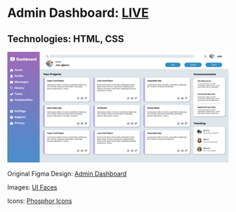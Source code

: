 # Admin Dashboard: **[LIVE](https://ahmediramadan01.github.io/admin-dashboard/ "Admin Dashboard's Live Preview")**

## Technologies: HTML, CSS

![Admin Dashboard's Desktop Screenshot](./images/admin-dashboard-desktop.png?raw=true "Admin Dashboard (Desktop)")

Original Figma Design: [Admin Dashboard](https://www.figma.com/community/file/1171843115285333567 "Admin Dashboard's Figma Design")

Images: [UI Faces](https://www.uifaces.co/ "UI Faces")

Icons: [Phosphor Icons](https://phosphoricons.com/ "Phosphor Icons")
